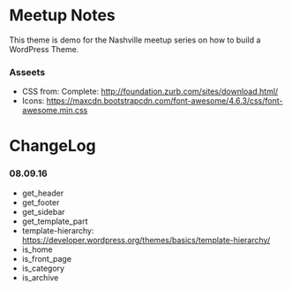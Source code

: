 Meetup Notes
====================

This theme is demo for the Nashville meetup series on how to build a WordPress Theme.

### Asseets
- CSS from: Complete: http://foundation.zurb.com/sites/download.html/
- Icons: https://maxcdn.bootstrapcdn.com/font-awesome/4.6.3/css/font-awesome.min.css

ChangeLog
====================

### 08.09.16
- get_header
- get_footer
- get_sidebar
- get_template_part
- template-hierarchy: https://developer.wordpress.org/themes/basics/template-hierarchy/
- is_home
- is_front_page
- is_category
- is_archive
